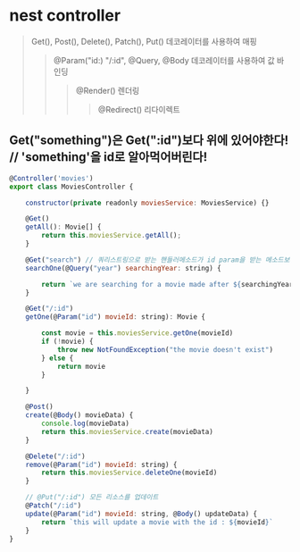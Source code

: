 # nest controller

> Get(), Post(), Delete(), Patch(), Put() 데코레이터를 사용하여 매핑
>
> > @Param("id:) "/:id", @Query, @Body 데코레이터를 사용하여 값 바인딩
> >
> > > @Render() 렌더링
> > >
> > > > @Redirect() 리다이렉트

## Get("something")은 Get(":id")보다 위에 있어야한다! // 'something'을 id로 알아먹어버린다!

```js
@Controller('movies')
export class MoviesController {

    constructor(private readonly moviesService: MoviesService) {}

    @Get()
    getAll(): Movie[] {
        return this.moviesService.getAll();
    }

    @Get("search") // 쿼리스트링으로 받는 핸들러메소드가 id param을 받는 메소드보다 위에 있어야한다
    searchOne(@Query("year") searchingYear: string) {

        return `we are searching for a movie made after ${searchingYear}`
    }

    @Get("/:id")
    getOne(@Param("id") movieId: string): Movie {

        const movie = this.moviesService.getOne(movieId)
        if (!movie) {
            throw new NotFoundException("the movie doesn't exist")
        } else {
            return movie
        }

    }

    @Post()
    create(@Body() movieData) {
        console.log(movieData)
        return this.moviesService.create(movieData)
    }

    @Delete("/:id")
    remove(@Param("id") movieId: string) {
        return this.moviesService.deleteOne(movieId)
    }

    // @Put("/:id") 모든 리소스를 업데이트
    @Patch("/:id")
    update(@Param("id") movieId: string, @Body() updateData) {
        return `this will update a movie with the id : ${movieId}`
    }
}

```
